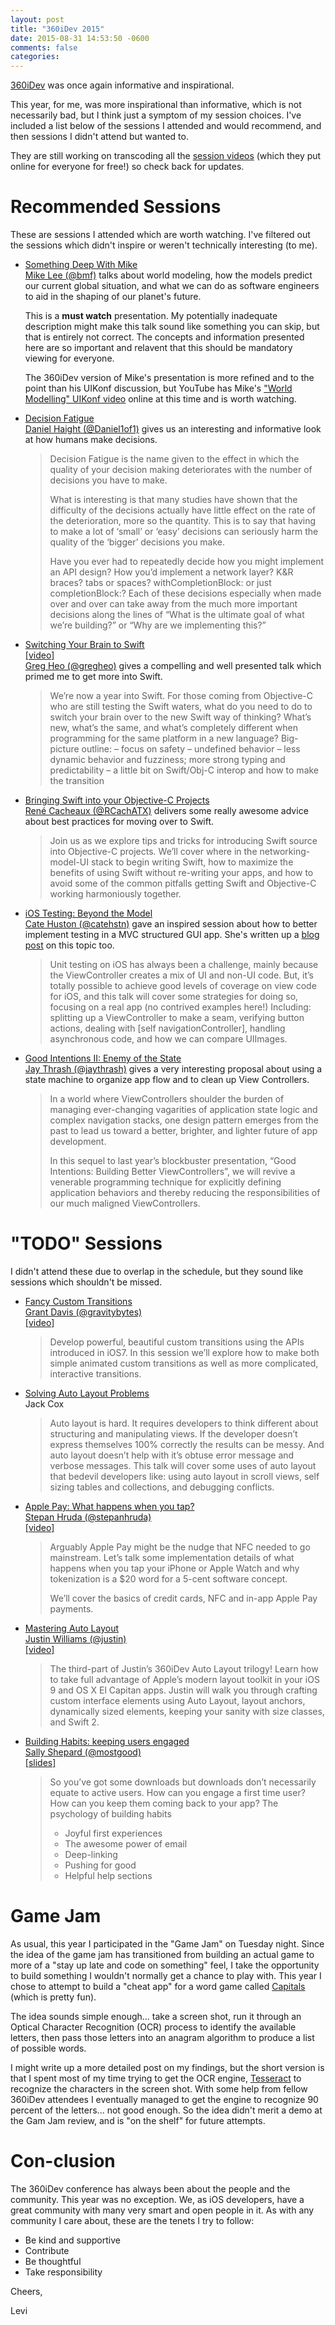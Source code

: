 ```yaml
---
layout: post
title: "360iDev 2015"
date: 2015-08-31 14:53:50 -0600
comments: false
categories: 
---
```

[360iDev](http://360idev.com) was once again informative and inspirational.

This year, for me, was more inspirational than informative, which is not necessarily bad, but I think just a symptom of my session choices. I've included a list below of the sessions I attended and would recommend, and then sessions I didn't attend but wanted to.

They are still working on transcoding all the [session videos](http://vimeopro.com/360conferences/360idev-2015/) (which they put online for everyone for free!) so check back for updates.

# Recommended Sessions

These are sessions I attended which are worth watching. I've filtered out the sessions which didn't inspire or weren't technically interesting (to me).

* [Something Deep With Mike](http://360idev.com/sessions/something-deep-with-mike/)  
[Mike Lee (@bmf)](https://twitter.com/bmf) talks about world modeling, how the models predict our current global situation, and what we can do as software engineers to aid in the shaping of our planet's future.  

	This is a **must watch** presentation. My potentially inadequate description might make this talk sound like something you can skip, but that is entirely not correct. The concepts and information presented here are so important and relavent that this should be mandatory viewing for everyone.
  
	The 360iDev version of Mike's presentation is more refined and to the point than his UIKonf discussion, but YouTube has Mike's ["World Modelling" UIKonf video](https://www.youtube.com/watch?v=SDZkKvC8r40) online at this time and is worth watching.

* [Decision Fatigue](http://360idev.com/sessions/decision-fatigue/)  
[Daniel Haight (@Daniel1of1)](https://twitter.com/Daniel1of1) gives us an interesting and informative look at how humans make decisions.

	> Decision Fatigue is the name given to the effect in which the quality of your decision making deteriorates with the number of decisions you have to make.
	> 
	> What is interesting is that many studies have shown that the difficulty of the decisions actually have little effect on the rate of the deterioration, more so the quantity. This is to say that having to make a lot of ‘small’ or ‘easy’ decisions can seriously harm the quality of the ‘bigger’ decisions you make.
	> 
	> Have you ever had to repeatedly decide how you might implement an API design? How you’d implement a network layer? K&R braces? tabs or spaces? withCompletionBlock: or just completionBlock:? Each of these decisions especially when made over and over can take away from the much more important decisions along the lines of “What is the ultimate goal of what we’re building?” or “Why are we implementing this?”

* [Switching Your Brain to Swift](http://360idev.com/sessions/200-switching-your-brain-to-swift/)  
[[video]](http://vimeopro.com/360conferences/360idev-2015/video/137530879)  
[Greg Heo (@gregheo)](https://twitter.com/gregheo) gives a compelling and well presented talk which primed me to get more into Swift.
	> We’re now a year into Swift. For those coming from Objective-C who are still testing the Swift waters, what do you need to do to switch your brain over to the new Swift way of thinking? What’s new, what’s the same, and what’s completely different when programming for the same platform in a new language?
	> Big-picture outline:
	> – focus on safety
	> – undefined behavior
	> – less dynamic behavior and fuzziness; more strong typing and predictability
	> – a little bit on Swift/Obj-C interop and how to make the transition
 
* [Bringing Swift into your Objective-C Projects](http://360idev.com/sessions/200-bringing-swift-into-your-objective-c-projects/)  
[René Cacheaux (@RCachATX)](https://twitter.com/RCachATX) delivers some really awesome advice about best practices for moving over to Swift.

	> Join us as we explore tips and tricks for introducing Swift source into Objective-C projects. We’ll cover where in the networking-model-UI stack to begin writing Swift, how to maximize the benefits of using Swift without re-writing your apps, and how to avoid some of the common pitfalls getting Swift and Objective-C working harmoniously together.

* [iOS Testing: Beyond the Model](http://360idev.com/sessions/300-ios-testing-beyond-the-model/)  
[Cate Huston (@catehstn)](https://twitter.com/catehstn) gave an inspired session about how to better implement testing in a MVC structured GUI app. She's written up a [blog post](http://www.catehuston.com/blog/2015/04/15/launching-ios-unit-testing-beyond-the-model/) on this topic too.

	> Unit testing on iOS has always been a challenge, mainly because the ViewController creates a mix of UI and non-UI code. But, it’s totally possible to achieve good levels of coverage on view code for iOS, and this talk will cover some strategies for doing so, focusing on a real app (no contrived examples here!) Including: splitting up a ViewController to make a seam, verifying button actions, dealing with [self navigationController], handling asynchronous code, and how we can compare UIImages.


* [Good Intentions II: Enemy of the State](http://360idev.com/sessions/200-good-intentions-ii-enemy-of-the-state/)  
[Jay Thrash (@jaythrash)](https://twitter.com/jaythrash) gives a very interesting proposal about using a state machine to organize app flow and to clean up View Controllers.

	> In a world where ViewControllers shoulder the burden of managing ever-changing vagarities of application state logic and complex navigation stacks, one design pattern emerges from the past to lead us toward a better, brighter, and lighter future of app development.
	> 
	> In this sequel to last year’s blockbuster presentation, “Good Intentions: Building Better ViewControllers”, we will revive a venerable programming technique for explicitly defining application behaviors and thereby reducing the responsibilities of our much maligned ViewControllers.

# "TODO" Sessions

I didn't attend these due to overlap in the schedule, but they sound like sessions which shouldn't be missed.

* [Fancy Custom Transitions](http://360idev.com/sessions/200-fancy-custom-transitions/)  
[Grant Davis (@gravitybytes)](https://twitter.com/GravityBytes)  
[[video]](http://vimeopro.com/360conferences/360idev-2015/video/137519217)  

	> Develop powerful, beautiful custom transitions using the APIs introduced in iOS7. In this session we’ll explore how to make both simple animated custom transitions as well as more complicated, interactive transitions.

* [Solving Auto Layout Problems](http://360idev.com/sessions/300-solving-auto-layout-problems/)  
Jack Cox

	> Auto layout is hard. It requires developers to think different about structuring and manipulating views. If the developer doesn’t express themselves 100% correctly the results can be messy. And auto layout doesn’t help with it’s obtuse error message and verbose messages. This talk will cover some uses of auto layout that bedevil developers like: using auto layout in scroll views, self sizing tables and collections, and debugging conflicts.

* [Apple Pay: What happens when you tap?](http://360idev.com/sessions/100-apple-pay-what-happens-when-you-tap/)  
[Stepan Hruda (@stepanhruda)](https://twitter.com/stepanhruda)  
[[video]](http://vimeopro.com/360conferences/360idev-2015/video/137558116)  

	> Arguably Apple Pay might be the nudge that NFC needed to go mainstream. Let’s talk some implementation details of what happens when you tap your iPhone or Apple Watch and why tokenization is a $20 word for a 5-cent software concept.
	> 
	> We’ll cover the basics of credit cards, NFC and in-app Apple Pay payments.

* [Mastering Auto Layout](http://360idev.com/sessions/mastering-auto-layout/)  
[Justin Williams (@justin)](https://twitter.com/justin)  
[[video]](http://vimeopro.com/360conferences/360idev-2015/video/137550517)

	> The third-part of Justin’s 360iDev Auto Layout trilogy! Learn how to take full advantage of Apple’s modern layout toolkit in your iOS 9 and OS X El Capitan apps. Justin will walk you through crafting custom interface elements using Auto Layout, layout anchors, dynamically sized elements, keeping your sanity with size classes, and Swift 2.

* [Building Habits: keeping users engaged](http://360idev.com/sessions/200-building-habits-keeping-users-engaged/)  
[Sally Shepard (@mostgood)](https://twitter.com/mostgood)  
[[slides]](http://www.slideshare.net/mostgood/building-habits-keeping-users-engaged)  

	> So you’ve got some downloads but downloads don’t necessarily equate to active users. How can you engage a first time user? How can you keep them coming back to your app?
The psychology of building habits
	> 
	> * Joyful first experiences
	> * The awesome power of email
	> * Deep-linking
	> * Pushing for good
	> * Helpful help sections

# Game Jam

As usual, this year I participated in the "Game Jam" on Tuesday night. Since the idea of the game jam has transitioned from building an actual game to more of a "stay up late and code on something" feel, I take the opportunity to build something I wouldn't normally get a chance to play with. This year I chose to attempt to build a "cheat app" for a word game called [Capitals](https://itunes.apple.com/us/app/capitals-free-word-battle/id968456900?mt=8) (which is pretty fun).

The idea sounds simple enough... take a screen shot, run it through an Optical Character Recognition (OCR) process to identify the available letters, then pass those letters into an anagram algorithm to produce a list of possible words.

I might write up a more detailed post on my findings, but the short version is that I spent most of my time trying to get the OCR engine, [Tesseract](https://github.com/tesseract-ocr/tesseract) to recognize the characters in the screen shot. With some help from fellow 360iDev attendees I eventually managed to get the engine to recognize 90 percent of the letters... not good enough. So the idea didn't merit a demo at the Gam Jam review, and is "on the shelf" for future attempts.

# Con-clusion

The 360iDev conference has always been about the people and the community. This year was no exception. We, as iOS developers, have a great community with many very smart and open people in it. As with any community I care about, these are the tenets I try to follow:

* Be kind and supportive
* Contribute
* Be thoughtful
* Take responsibility

Cheers,

Levi